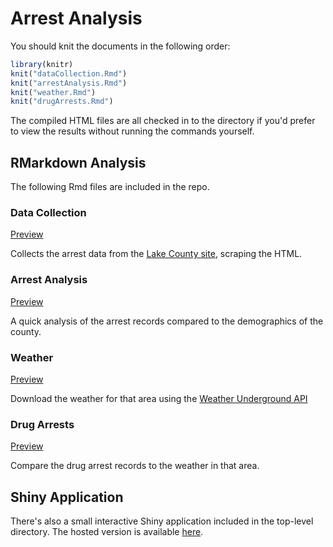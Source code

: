 # Arrest Analysis

You should knit the documents in the following order:

```r
library(knitr)
knit("dataCollection.Rmd")
knit("arrestAnalysis.Rmd")
knit("weather.Rmd")
knit("drugArrests.Rmd")
```

The compiled HTML files are all checked in to the directory if you'd prefer to view the results without running the commands yourself.

## RMarkdown Analysis

The following Rmd files are included in the repo.

### Data Collection

[Preview](https://rawgithub.com/trestletech/ArrestAnalysis/master/dataCollection.html)

Collects the arrest data from the [Lake County site](http://www.lakesheriff.com/resources/arrests.htm), scraping the HTML.

### Arrest Analysis

[Preview](https://rawgithub.com/trestletech/ArrestAnalysis/master/arrestAnalysis.html)

A quick analysis of the arrest records compared to the demographics of the county.

### Weather

[Preview](https://rawgithub.com/trestletech/ArrestAnalysis/master/weather.html)

Download the weather for that area using the [Weather Underground API](http://www.wunderground.com/weather/api/)

### Drug Arrests

[Preview](https://rawgithub.com/trestletech/ArrestAnalysis/master/drugArrests.html)

Compare the drug arrest records to the weather in that area.

## Shiny Application

There's also a small interactive Shiny application included in the top-level directory. The hosted version is available [here](https://trestletech.shinyapps.io/arrest-weather).

